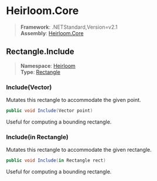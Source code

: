 # Heirloom.Core

> **Framework**: .NETStandard,Version=v2.1  
> **Assembly**: [Heirloom.Core][0]  

## Rectangle.Include

> **Namespace**: [Heirloom][0]  
> **Type**: [Rectangle][1]  

### Include(Vector)

Mutates this rectangle to accommodate the given point.

```cs
public void Include(Vector point)
```

Useful for computing a bounding rectangle.

### Include(in Rectangle)

Mutates this rectangle to accommodate the given rectangle.

```cs
public void Include(in Rectangle rect)
```

Useful for computing a bounding rectangle.

[0]: ../Heirloom.Core.md
[1]: Heirloom.Rectangle.md
